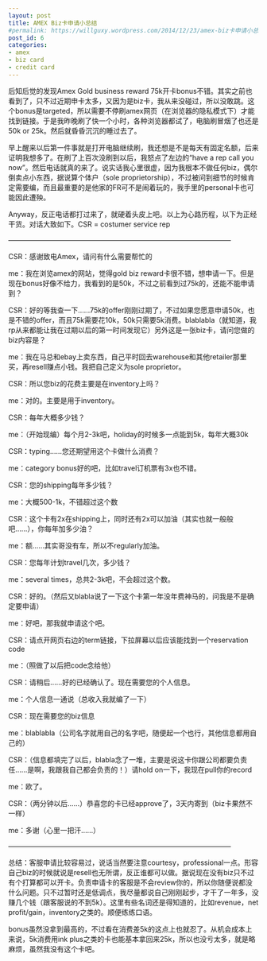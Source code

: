 ```yaml
---
layout: post
title: AMEX Biz卡申请小总结
#permalink: https://willguxy.wordpress.com/2014/12/23/amex-biz卡申请小总结/index.html
post_id: 6
categories: 
- amex
- biz card
- credit card
---
```


后知后觉的发现Amex Gold business reward 75k开卡bonus不错。其实之前也看到了，只不过近期申卡太多，又因为是biz卡，我从来没碰过，所以没敢跳。这个bonus是targeted，所以需要不停刷amex网页（在浏览器的隐私模式下）才能找到链接。于是我昨晚刷了快一个小时，各种浏览器都试了，电脑刷冒烟了也还是50k or 25k。然后就昏昏沉沉的睡过去了。

早上醒来以后第一件事就是打开电脑继续刷，我还想是不是每天有固定名额，后来证明我想多了。在刷了上百次没刷到以后，我怒点了左边的“have a rep call you now”。然后电话就真的来了。说实话我心里很虚，因为我根本不做任何biz，偶尔倒卖点小东西，据说算个体户（sole proprietorship），不过被问到细节的时候肯定需要编，而且最重要的是他家的FR可不是闹着玩的，我手里的personal卡也可能因此遭殃。

Anyway，反正电话都打过来了，就硬着头皮上吧。以上为心路历程，以下为正经干货。对话大致如下。CSR = costumer service rep

————————————————————————————————

CSR：感谢致电Amex，请问有什么需要帮忙的

me：我在浏览amex的网站，觉得gold biz reward卡很不错，想申请一下。但是现在bonus好像不给力，我看到的是50k，不过之前看到过75k的，还能不能申请到？

CSR：好的等我查一下……75k的offer刚刚过期了，不过如果您愿意申请50k，也是不错的offer，而且75k需要花10k，50k只需要5k消费。blablabla（就知道，我rp从来都能让我在过期以后的第一时间发现它）另外这是一张biz卡，请问您做的biz内容是？

me：我在马总和ebay上卖东西，自己平时回去warehouse和其他retailer那里买，再resell赚点小钱。我把自己定义为sole proprietor。

CSR：所以您biz的花费主要是在inventory上吗？

me：对的。主要是用于inventory。

CSR：每年大概多少钱？

me：（开始现编）每个月2-3k吧，holiday的时候多一点能到5k，每年大概30k

CSR：typing……您还期望用这个卡做什么消费？

me：category bonus好的吧，比如travel订机票有3x也不错。

CSR：您的shipping每年多少钱？

me：大概500-1k，不错超过这个数

CSR：这个卡有2x在shipping上，同时还有2x可以加油（其实也就一般般吧……），你每年加多少油？

me：额……其实哥没有车，所以不regularly加油。

CSR：您每年计划travel几次，多少钱？

me：several times，总共2-3k吧，不会超过这个数。

CSR：好的。（然后又blabla说了一下这个卡第一年没年费神马的，问我是不是确定要申请）

me：好吧，那我就申请这个吧。

CSR：请点开网页右边的term链接，下拉屏幕以后应该能找到一个reservation code

me：（照做了以后把code念给他）

CSR：请稍后……好的已经确认了。现在需要您的个人信息。

me：个人信息一通说（总收入我就编了一下）

CSR：现在需要您的biz信息

me：blablabla（公司名字就用自己的名字吧，随便起一个也行，其他信息都用自己的）

CSR：（信息都填完了以后，blabla念了一堆，主要是说这卡你跟公司都要负责任……是啊，我跟我自己都会负责的！）请hold on一下，我现在pull你的record

me：欧了。

CSR：（两分钟以后……）恭喜您的卡已经approve了，3天内寄到（biz卡果然不一样）

me：多谢（心里一把汗……）

————————————————————————————————

总结：客服申请比较容易过，说话当然要注意courtesy，professional一点。形容自己biz的时候就说是resell也无所谓，反正谁都可以做。据说现在没有biz只不过有个打算都可以开卡。负责申请卡的客服是不会review你的，所以你随便说都没什么问题。只不过暂时还是低调点，我尽量都说自己刚刚起步，才干了一年多，没赚几个钱（跟客服说的不到5k）。这里有些名词还是得知道的，比如revenue，net profit/gain，inventory之类的。顺便练练口语。

bonus虽然没拿到最高的，不过看在消费差5k的这点上也就忍了。从机会成本上来说，5k消费用ink plus之类的卡也能基本拿回来25k，所以也没亏太多，就是略麻烦，虽然我没有这个卡吧。